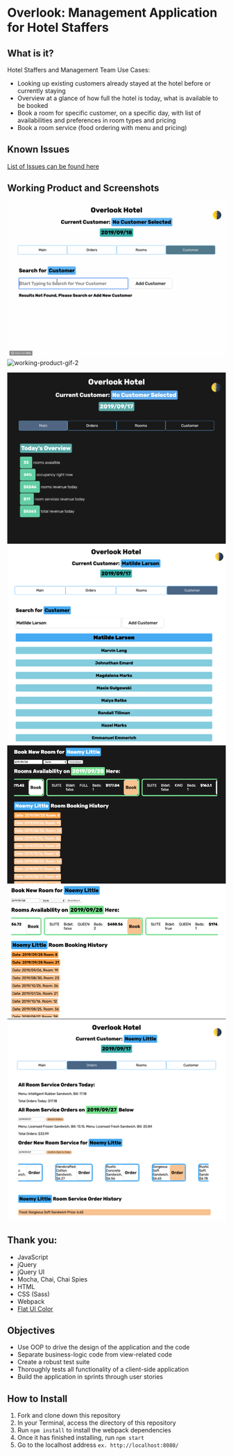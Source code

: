 # Overlook: Management Application for Hotel Staffers

## What is it?

Hotel Staffers and Management Team Use Cases:

- Looking up existing customers already stayed at the hotel before or currently staying
- Overview at a glance of how full the hotel is today, what is available to be booked
- Book a room for specific customer, on a specific day, with list of availabilities and preferences in room types and pricing
- Book a room service (food ordering with menu and pricing)

## Known Issues

[List of Issues can be found here](https://github.com/peeratmac/overlook/issues)

## Working Product and Screenshots

![working-product-gif](screenshots/working-product-1.gif)
![working-product-gif-2](screenshots/working-product-2.gif)

![dark-main](screenshots/dark-main-1.png)
![light-customer](screenshots/light-customer-1.png)
![dark-book](screenshots/dark-book-1.png)
![light-book](screenshots/light-book-1.png)
![light-order](screenshots/light-order-1.png)

## Thank you:

- JavaScript
- jQuery
- jQuery UI
- Mocha, Chai, Chai Spies
- HTML
- CSS (Sass)
- Webpack
- [Flat UI Color](https://flatuicolors.com/)

## Objectives

- Use OOP to drive the design of the application and the code
- Separate business-logic code from view-related code
- Create a robust test suite
- Thoroughly tests all functionality of a client-side application
- Build the application in sprints through user stories

## How to Install

1. Fork and clone down this repository
2. In your Terminal, access the directory of this repository
3. Run `npm install` to install the webpack dependencies
4. Once it has finished installing, run `npm start`
5. Go to the localhost address `ex. http://localhost:8080/`
